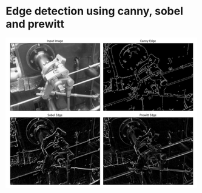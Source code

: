 # Edge detection using canny, sobel and prewitt

![image-addition](../../imgOut/detect-edge-using-canny-sobel-prewitt.png)
